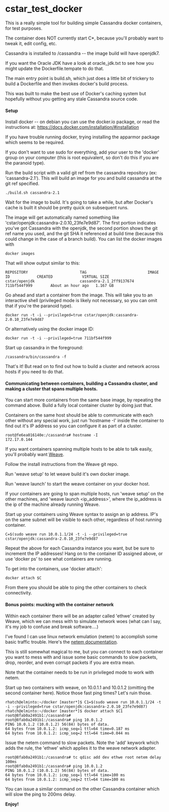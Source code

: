 # cstar_test_docker
This is a really simple tool for building simple Cassandra docker containers, for test purposes.

The container does NOT currently start C*, because you'll probably want to tweak it, edit config, etc.

Cassandra is installed to /cassandra -- the image build will have openjdk7.

If you want the Oracle JDK have a look at oracle_jdk.txt to see how you might update the Dockerfile.tempate to do that.

The main entry point is build.sh, which just does a little bit of trickery to build a Dockerfile and then invokes docker's build process.

This was built to make the best use of Docker's caching system but hopefully without you getting any stale Cassandra source code.

#### Setup

Install docker -- on debian you can use the docker.io package, or read the instructions at: https://docs.docker.com/installation/#installation

If you have trouble running docker, trying installing the apparmor package which seems to be required.

If you don't want to use sudo for everything, add your user to the 'docker' group on your computer (this is root equivalent, so don't do this if you are the paranoid type).

Run the build script with a valid git ref from the cassandra repository (ex: 'cassandra-2.1'). This will build an image for you and build cassandra at the git ref specified.

    ./build.sh cassandra-2.1

Wait for the image to build. It's going to take a while, but after Docker's cache is built it should be pretty quick on subsequent runs.

The image will get automatically named something like 'cstar/openjdk:cassandra-2.0.10_23fe7e9d87'. The first portion indicates you've got Cassandra with the openjdk, the second portion shows the git ref name you used, and the git SHA it referenced at build time (because this could change in the case of a branch build).
You can list the docker images with

    docker images

That will show output similar to this:

    REPOSITORY                       TAG                           IMAGE ID            CREATED             VIRTUAL SIZE
    cstar/openjdk                    cassandra-2.1_2ff9137674      711bf544f999        About an hour ago   1.167 GB

Go ahead and start a container from the image. This will take you to an interactive shell (privileged mode is likely not necessary, so you can omit that if you're the paranoid type).

    docker run -t -i --privileged=true cstar/openjdk:cassandra-2.0.10_23fe7e9d87
    
Or alternatively using the docker image ID:
    
    docker run -t -i --privileged=true 711bf544f999
    
Start up cassandra in the foreground:

    /cassandra/bin/cassandra -f

That's it! But read on to find out how to build a cluster and network across hosts if you need to do that.

#### Communicating between containers, building a Cassandra cluster, and making a cluster that spans multiple hosts.
    
You can start more containers from the same base image, by repeating the command above. Build a fully local container cluster by doing just that.

Containers on the same host should be able to communicate with each other without any special work, just run 'hostname -I' inside the container to find out it's IP address so you can configure it as part of a cluster.

    root@fe6ea016140e:/cassandra# hostname -I
    172.17.0.144

If you want containers spanning multiple hosts to be able to talk easily, you'll probably want [Weave](https://github.com/zettio/weave).

Follow the install instructions from the Weave git repo.

Run 'weave setup' to let weave build it's own docker image.

Run 'weave launch' to start the weave container on your docker host.

If your containers are going to span multiple hosts, run 'weave setup' on the other machines, and 'weave launch <ip_address>', where the ip_address is the ip of the machine already running Weave.

Start up your containers using Weave syntax to assign an ip address. IP's on the same subnet will be visible to each other, regardless of host running container.

    C=$(sudo weave run 10.0.1.1/24 -t -i --privileged=true cstar/openjdk:cassandra-2.0.10_23fe7e9d87
    
Repeat the above for each Cassandra instance you want, but be sure to increment the IP addresses! Hang on to the container ID assigned above, or use 'docker ps' to see what containers are running.

To get into the containers, use 'docker attach':

    docker attach $C
    
From there you should be able to ping the other containers to check connectivity.

#### Bonus points: mucking with the container network

Within each container there will be an adapter called 'ethwe' created by Weave, which we can mess with to simulate network woes (what can I say, it's my job to confuse and break software....)

I've found I can use linux network emulation (netem) to accomplish some basic traffic trouble. Here's the [netem documentation](http://www.linuxfoundation.org/collaborate/workgroups/networking/netem).

This is still somewhat magical to me, but you can connect to each container you want to mess with and issue some basic commands to slow packets, drop, reorder, and even corrupt packets if you are extra mean.

Note that the container needs to be run in privileged mode to work with netem.

Start up two containers with weave, on 10.0.1.1 and 10.0.1.2 (omitting the second container here). Notice those fast ping times? Let's ruin those.

    rhatch@elminto:~/docker [master*]$ C1=$(sudo weave run 10.0.1.1/24 -t -i --privileged=true cstar/openjdk:cassandra-2.0.10_23fe7e9d87)
    rhatch@elminto:~/docker [master*]$ docker attach $C1
    root@8fab0a2491b1:/cassandra# 
    root@8fab0a2491b1:/cassandra# ping 10.0.1.2
    PING 10.0.1.2 (10.0.1.2) 56(84) bytes of data.
    64 bytes from 10.0.1.2: icmp_seq=1 ttl=64 time=0.187 ms
    64 bytes from 10.0.1.2: icmp_seq=2 ttl=64 time=0.044 ms
    
Issue the netem command to slow packets. Note the 'add' keywork which adds the rule, the 'ethwe' which applies it to the weave network adapter.

    root@8fab0a2491b1:/cassandra# tc qdisc add dev ethwe root netem delay 100ms
    root@8fab0a2491b1:/cassandra# ping 10.0.1.2
    PING 10.0.1.2 (10.0.1.2) 56(84) bytes of data.
    64 bytes from 10.0.1.2: icmp_seq=1 ttl=64 time=100 ms
    64 bytes from 10.0.1.2: icmp_seq=2 ttl=64 time=100 ms

You can issue a similar command on the other Cassandra container which will slow the ping to 200ms delay.

**Enjoy!**
